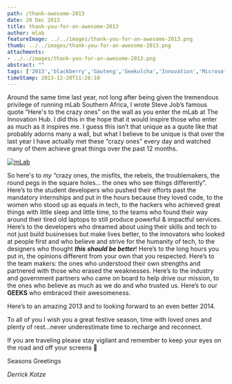 ```yaml
---
path: /thank-awesome-2013
date: 20 Dec 2013
title: thank-you-for-an-awesome-2013
author: mlab
featureImage: ../../images/thank-you-for-an-awesome-2013.png
thumb: ../../images/thank-you-for-an-awesome-2013.png
attachments: 
- ../../images/thank-you-for-an-awesome-2013.png
abstract: ""
tags: ['2013','blackberry','Gauteng','Geekulcha','Innovation','Microsoft','mLab','nokia','qualcomm','thank you']
timeStamp: 2013-12-20T11:26:10
---
```


Around the same time last year, not long after being given the tremendous privilege of running mLab Southern Africa, I wrote Steve Job’s famous quote “Here's to the crazy ones” on the wall as you enter the mLab at The Innovation Hub. I did this in the hope that it would inspire those who enter as much as it inspires me. I guess this isn’t that unique as a quote like that probably adorns many a wall, but what I believe to be unique is that over the last year I have actually met these “crazy ones” every day and watched many of them achieve great things over the past 12 months.

[![mLab](https:&#x2F;&#x2F;mlab.co.za&#x2F;wp-content&#x2F;uploads&#x2F;2013&#x2F;12&#x2F;WP_20131220_10_45_10_Pro.jpg)](https:&#x2F;&#x2F;mlab.co.za&#x2F;wp-content&#x2F;uploads&#x2F;2013&#x2F;12&#x2F;WP_20131220_10_45_10_Pro.jpg)

So here's to _my_ “crazy ones, the misfits, the rebels, the troublemakers, the round pegs in the square holes… the ones who see things differently”. Here’s to the student developers who pushed their efforts past the mandatory internships and put in the hours because they loved code, to the women who stood up as equals in tech, to the hackers who achieved great things with little sleep and little time, to the teams who found their way around their tired old laptops to still produce powerful &amp; impactful services. Here’s to the developers who dreamed about using their skills and tech to not just build businesses but make lives better, to the innovators who looked at people first and who believe and strive for the humanity of tech, to the designers who thought **_this_** _**should be better**_! Here’s to the long hours you put in, the opinions different from your own that you respected. Here’s to the team makers: the ones who understood their own strengths and partnered with those who erased the weaknesses. Here’s to the industry and government partners who came on board to help drive our mission, to the ones who believe as much as we do and who trusted us. Here’s to our **GEEKS** who embraced their awesomeness.

Here’s to an amazing 2013 and to looking forward to an even better 2014.

To all of you I wish you a great festive season, time with loved ones and plenty of rest…never underestimate time to recharge and reconnect.

If you are traveling please stay vigilant and remember to keep your eyes on the road and off your screens 🙂

Seasons Greetings

_Derrick Kotze_


